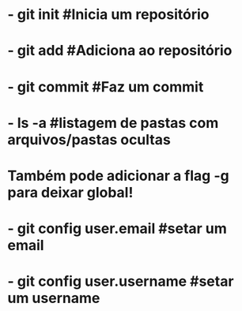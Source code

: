 # - git init #Inicia um repositório
# - git add #Adiciona ao repositório
# - git commit #Faz um commit
# - ls -a #listagem de pastas com arquivos/pastas ocultas
# Também pode adicionar a flag -g para deixar global!
# - git config user.email #setar um email
# - git config user.username #setar um username